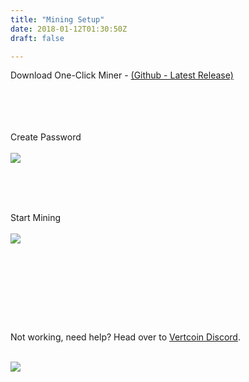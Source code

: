 ```yaml
---
title: "Mining Setup"
date: 2018-01-12T01:30:50Z
draft: false

---
```

<style type="text/css">p img {
      max-width: 440px;
    margin-bottom: 28px;

}

.content-container img {
    width: 100%;
    max-width: 440px;
}


</style>

Download One-Click Miner - <a href="https://github.com/vertcoin-project/one-click-miner-vnext/releases"> (Github - Latest Release)</a>


<br><br>
<br><br>
Create Password
<br><br>
<img src="../images/firstBoot.jpg">
<br><br>
<br><br>
Start Mining
<br><br>
<img src="../images/OCMbeta.jpg">
<br><br>

<br><br>




<br><br>
Not working, need help? Head over to <a href="https://discord.gg/vertcoin">Vertcoin Discord</a>.
<br><br>


<img src="../images/miningchannel.jpg">

